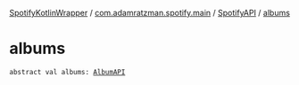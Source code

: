 [SpotifyKotlinWrapper](../../index.md) / [com.adamratzman.spotify.main](../index.md) / [SpotifyAPI](index.md) / [albums](./albums.md)

# albums

`abstract val albums: `[`AlbumAPI`](../../com.adamratzman.spotify.endpoints.public/-album-a-p-i/index.md)